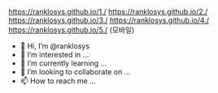 https://ranklosys.github.io/1./
https://ranklosys.github.io/2./
https://ranklosys.github.io/3./
https://ranklosys.github.io/4./
https://ranklosys.github.io/5./ (모바일)



- 👋 Hi, I’m @ranklosys
- 👀 I’m interested in ...
- 🌱 I’m currently learning ...
- 💞️ I’m looking to collaborate on ...
- 📫 How to reach me ...

<!---
ranklosys/ranklosys is a ✨ special ✨ repository because its `README.md` (this file) appears on your GitHub profile.
You can click the Preview link to take a look at your changes.
--->

